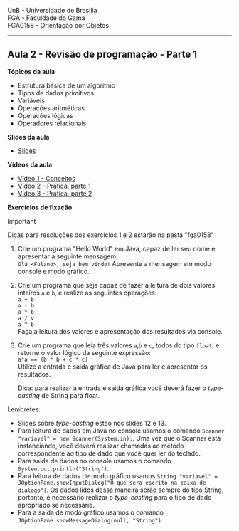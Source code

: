 UnB - Universidade de Brasilia  
FGA - Faculdade do Gama  
FGA0158 - Orientação por Objetos

---

## Aula 2 - Revisão de programação - Parte 1

**Tópicos da aula**
- Estrutura básica de um algoritmo
- Tipos de dados primitivos
- Variáveis
- Operações aritméticas
- Operações lógicas
- Operadores relacionais

**Slides da aula**

* [Slides](https://docs.google.com/presentation/d/1ZhtIBWDGenllvyEzGp7X5Do0KcAWq_a4wBPIZfKuMqs/edit?usp=sharing)

**Vídeos da aula**  
* [Vídeo 1 - Conceitos](https://youtu.be/2hqNMacT1T0)
* [Vídeo 2 - Prática, parte 1 ](https://youtu.be/P9cK67OY3os)
* [Vídeo 3 - Prática, parte 2 ](https://youtu.be/GWNt7BQDChE)


**Exercícios de fixação**

> [!IMPORTANT]
> Dicas para resoluções dos exercicios 1 e 2 estarão na pasta "fga0158"

1. Crie um programa "Hello World" em Java, capaz de ler seu nome e apresentar a
   seguinte mensagem:  
   ```Olá <Fulano>, seja bem vindo!``` 
   Apresente a mensagem em modo console e modo gráfico.
   


2. Crie um programa que seja capaz de fazer a leitura de dois valores inteiros
   ```a``` e ```b```, e realize as seguintes operações:  
   ```a + b```  
   ```a - b```  
   ```a * b```  
   ```a / v```  
   ```a ^ b```  
   Faça a leitura dos valores e apresentação dos resultados via console.
   
   

3. Crie um programa que leia três valores  ```a```,```b``` e ```c```, todos do
   tipo ```float```, e retorne o valor lógico da seguinte expressão:  
   ``` a*a == (b * b + c * c) ```  
   Utilize a entrada e saída gráfica de Java para ler e apresentar os resultados.

   Dica: para realizar a entrada e saida gráfica você deverá fazer o _type-casting_ de String para float. 
   

Lembretes: 
- Slides sobre _type-casting_ estão nos slides 12 e 13.
- Para leitura de dados em Java no console usamos o comando ```Scanner "variavel" = new Scanner(System.in);```. Uma vez que o Scanner está instanciando, você deverá realizar chamadas ao método correspondente ao tipo de dado que você quer ler do teclado.
- Para saida de dados no console usamos o comando ```System.out.println("String")```.
- Para leitura de dados de modo gráfico usamos ```String "variavel" = JOptionPane.showInputDialog("O que sera escrito na caixa de dialogo")```. Os dados lidos dessa maneira serão sempre do tipo String, portanto, é necessário realizar o _type-casting_ para o tipo de dado apropriado se necessário.
- Para a saída de modo gráfico usamos o comando ```JOptionPane.showMessageDialog(null, "String")```.
